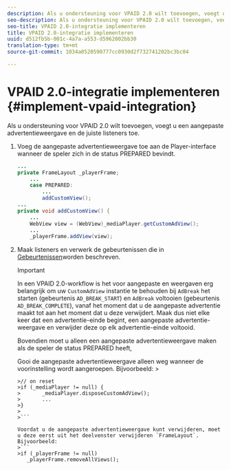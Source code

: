 ```yaml
---
description: Als u ondersteuning voor VPAID 2.0 wilt toevoegen, voegt u een aangepaste advertentieweergave en de juiste listeners toe.
seo-description: Als u ondersteuning voor VPAID 2.0 wilt toevoegen, voegt u een aangepaste advertentieweergave en de juiste listeners toe.
seo-title: VPAID 2.0-integratie implementeren
title: VPAID 2.0-integratie implementeren
uuid: d512fb5b-001c-4a7a-a553-d5962002bb30
translation-type: tm+mt
source-git-commit: 1034a0520590777cc0930d2f732741202bc3bc04

---
```



# VPAID 2.0-integratie implementeren {#implement-vpaid-integration}

Als u ondersteuning voor VPAID 2.0 wilt toevoegen, voegt u een aangepaste advertentieweergave en de juiste listeners toe.

1. Voeg de aangepaste advertentieweergave toe aan de Player-interface wanneer de speler zich in de status PREPARED bevindt.

   ```java
   ... 
   private FrameLayout _playerFrame; 
       ... 
       case PREPARED: 
           ... 
           addCustomView(); 
   ... 
   private void addCustomView() { 
       ... 
       WebView view = (WebView)_mediaPlayer.getCustomAdView(); 
       ... 
       _playerFrame.addView(view);
   ```

1. Maak listeners en verwerk de gebeurtenissen die in [Gebeurtenissen](../../../../tvsdk-3x-android-prog/android-3x-events-notifications/events-summary/android-3x-events-summary.md)worden beschreven.

   >[!IMPORTANT]
   >
   >In een VPAID 2.0-workflow is het voor aangepaste en weergaven erg belangrijk om uw `CustomAdView` instantie te behouden bij `AdBreak` het starten (gebeurtenis `AD_BREAK_START`) en `AdBreak` voltooien (gebeurtenis `AD_BREAK_COMPLETE`), vanaf het moment dat u de aangepaste advertentie maakt tot aan het moment dat u deze verwijdert. Maak dus niet elke keer dat een advertentie-einde begint, een aangepaste advertentie-weergave en verwijder deze op elk advertentie-einde voltooid.
   >
   >
   >Bovendien moet u alleen een aangepaste advertentieweergave maken als de speler de status PREPARED heeft,
   >
   >
   >Gooi de aangepaste advertentieweergave alleen weg wanneer de voorinstelling wordt aangeroepen. Bijvoorbeeld:    >
   >
   >
   ```>
   >// on reset 
   >if (_mediaPlayer != null) { 
   >       _mediaPlayer.disposeCustomAdView(); 
   >       ... 
   >} 
   >
   >```

   Voordat u de aangepaste advertentieweergave kunt verwijderen, moet u deze eerst uit het deelvenster verwijderen `FrameLayout`. Bijvoorbeeld:
   >```
   >if (_playerFrame != null) 
      _playerFrame.removeAllViews(); 
   ```
